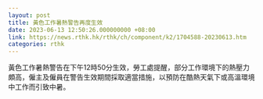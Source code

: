 ```yaml
---
layout: post
title: 黃色工作暑熱警告再度生效
date: 2023-06-13 12:50:26.000000000 +08:00
link: https://news.rthk.hk/rthk/ch/component/k2/1704588-20230613.htm
categories: rthk
---
```


黃色工作暑熱警告在下午12時50分生效，勞工處提醒，部分工作環境下的熱壓力頗高，僱主及僱員在警告生效期間採取適當措施，以預防在酷熱天氣下或高溫環境中工作而引致中暑。
